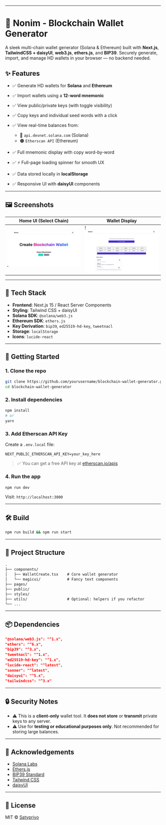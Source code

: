 
---

# 🔐 Nonim - Blockchain Wallet Generator

A sleek multi-chain wallet generator (Solana & Ethereum) built with **Next.js**, **TailwindCSS + daisyUI**, **web3.js**, **ethers.js**, and **BIP39**. Securely generate, import, and manage HD wallets in your browser — no backend needed.

## ✨ Features

* ✅ Generate HD wallets for **Solana** and **Ethereum**
* ✅ Import wallets using a **12-word mnemonic**
* ✅ View public/private keys (with toggle visibility)
* ✅ Copy keys and individual seed words with a click
* ✅ View real-time balances from:

  * 🔷 `api.devnet.solana.com` (Solana)
  * 🟠 `Etherscan API` (Ethereum)
* ✅ Full mnemonic display with copy word-by-word
* ✅ ⚡ Full-page loading spinner for smooth UX
* ✅ Data stored locally in **localStorage**
* ✅ Responsive UI with **daisyUI** components

---

## 🖼️ Screenshots

| Home UI (Select Chain)                                        | Wallet Display                         |
| -------------------------------------- | -------------------------------------- |
| ![screenshot1](./public/hero.png) | ! ![screenshot3](./public/wallets.png) |

---

## 🧱 Tech Stack

* **Frontend**: Next.js 15 / React Server Components
* **Styling**: Tailwind CSS + daisyUI
* **Solana SDK**: `@solana/web3.js`
* **Ethereum SDK**: `ethers.js`
* **Key Derivation**: `bip39`, `ed25519-hd-key`, `tweetnacl`
* **Storage**: `localStorage`
* **Icons**: `lucide-react`

---

## 🚀 Getting Started

### 1. Clone the repo

```bash
git clone https://github.com/yourusername/blockchain-wallet-generator.git
cd blockchain-wallet-generator
```

### 2. Install dependencies

```bash
npm install
# or
yarn
```

### 3. Add Etherscan API Key

Create a `.env.local` file:

```env
NEXT_PUBLIC_ETHERSCAN_API_KEY=your_key_here
```

> ✅ You can get a free API key at [etherscan.io/apis](https://etherscan.io/apis)

### 4. Run the app

```bash
npm run dev
```

Visit: `http://localhost:3000`

---

## 🛠 Build

```bash
npm run build && npm run start
```

---

## 📁 Project Structure

```
.
├── components/
│   ├── WalletCreate.tsx    # Core wallet generator
│   └── magicui/            # Fancy text components
├── pages/
├── public/
├── styles/
├── utils/                  # Optional: helpers if you refactor
└── ...
```

---

## 📦 Dependencies

```json
"@solana/web3.js": "^1.x",
"ethers": "^6.x",
"bip39": "^3.x",
"tweetnacl": "^1.x",
"ed25519-hd-key": "^1.x",
"lucide-react": "^latest",
"sonner": "^latest",
"daisyui": "^5.x",
"tailwindcss": "^3.x"
```

---

## 🔒 Security Notes

* ⚠️ This is a **client-only** wallet tool. It **does not store** or **transmit** private keys to any server.
* ⚠️ Use for **testing or educational purposes only**. Not recommended for storing large balances.

---

## 🙌 Acknowledgements

* [Solana Labs](https://solana.com/)
* [Ethers.js](https://docs.ethers.io/)
* [BIP39 Standard](https://github.com/bitcoin/bips/blob/master/bip-0039.mediawiki)
* [Tailwind CSS](https://tailwindcss.com/)
* [daisyUI](https://daisyui.com/)

---

## 📃 License

MIT © [Satypriyo](https://github.com/Satyapriyo)

